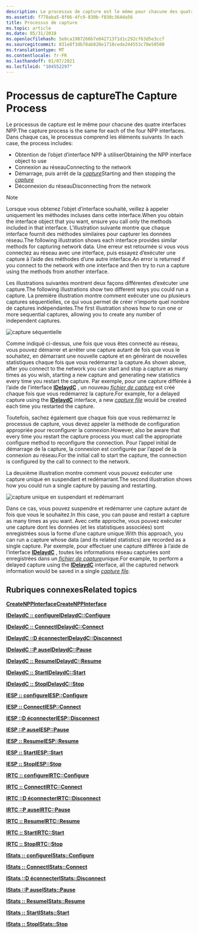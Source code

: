 ```yaml
---
description: Le processus de capture est le même pour chacune des quatre interfaces NPP.
ms.assetid: f778aba5-8f66-4fc9-830b-f830c364da56
title: Processus de capture
ms.topic: article
ms.date: 05/31/2018
ms.openlocfilehash: 5e0ca1987266b7e042713f1d1c292cf63d5e3ccf
ms.sourcegitcommit: 831e8f3db78ab820e1710cede244553c70e50500
ms.translationtype: MT
ms.contentlocale: fr-FR
ms.lasthandoff: 01/07/2021
ms.locfileid: "104552297"
---
```

# <a name="the-capture-process"></a><span data-ttu-id="1de01-103">Processus de capture</span><span class="sxs-lookup"><span data-stu-id="1de01-103">The Capture Process</span></span>

<span data-ttu-id="1de01-104">Le processus de capture est le même pour chacune des quatre interfaces NPP.</span><span class="sxs-lookup"><span data-stu-id="1de01-104">The capture process is the same for each of the four NPP interfaces.</span></span> <span data-ttu-id="1de01-105">Dans chaque cas, le processus comprend les éléments suivants :</span><span class="sxs-lookup"><span data-stu-id="1de01-105">In each case, the process includes:</span></span>

-   <span data-ttu-id="1de01-106">Obtention de l’objet d’interface NPP à utiliser</span><span class="sxs-lookup"><span data-stu-id="1de01-106">Obtaining the NPP interface object to use</span></span>
-   <span data-ttu-id="1de01-107">Connexion au réseau</span><span class="sxs-lookup"><span data-stu-id="1de01-107">Connecting to the network</span></span>
-   <span data-ttu-id="1de01-108">Démarrage, puis arrêt de la [ *capture*](c.md)</span><span class="sxs-lookup"><span data-stu-id="1de01-108">Starting and then stopping the [*capture*](c.md)</span></span>
-   <span data-ttu-id="1de01-109">Déconnexion du réseau</span><span class="sxs-lookup"><span data-stu-id="1de01-109">Disconnecting from the network</span></span>

> [!Note]  
> <span data-ttu-id="1de01-110">Lorsque vous obtenez l’objet d’interface souhaité, veillez à appeler uniquement les méthodes incluses dans cette interface.</span><span class="sxs-lookup"><span data-stu-id="1de01-110">When you obtain the interface object that you want, ensure you call only the methods included in that interface.</span></span> <span data-ttu-id="1de01-111">L’illustration suivante montre que chaque interface fournit des méthodes similaires pour capturer les données réseau.</span><span class="sxs-lookup"><span data-stu-id="1de01-111">The following illustration shows each interface provides similar methods for capturing network data.</span></span> <span data-ttu-id="1de01-112">Une erreur est retournée si vous vous connectez au réseau avec une interface, puis essayez d’exécuter une capture à l’aide des méthodes d’une autre interface.</span><span class="sxs-lookup"><span data-stu-id="1de01-112">An error is returned if you connect to the network with one interface and then try to run a capture using the methods from another interface.</span></span>

 

<span data-ttu-id="1de01-113">Les illustrations suivantes montrent deux façons différentes d’exécuter une capture.</span><span class="sxs-lookup"><span data-stu-id="1de01-113">The following illustrations show two different ways you could run a capture.</span></span> <span data-ttu-id="1de01-114">La première illustration montre comment exécuter une ou plusieurs captures séquentielles, ce qui vous permet de créer n’importe quel nombre de captures indépendantes.</span><span class="sxs-lookup"><span data-stu-id="1de01-114">The first illustration shows how to run one or more sequential captures, allowing you to create any number of independent captures.</span></span>

![capture séquentielle](images/capt1.png)

<span data-ttu-id="1de01-116">Comme indiqué ci-dessus, une fois que vous êtes connecté au réseau, vous pouvez démarrer et arrêter une capture autant de fois que vous le souhaitez, en démarrant une nouvelle capture et en générant de nouvelles statistiques chaque fois que vous redémarrez la capture.</span><span class="sxs-lookup"><span data-stu-id="1de01-116">As shown above, after you connect to the network you can start and stop a capture as many times as you wish, starting a new capture and generating new statistics every time you restart the capture.</span></span> <span data-ttu-id="1de01-117">Par exemple, pour une capture différée à l’aide de l’interface [**IDelaydC**](idelaydc.md) , un nouveau [*fichier de capture*](c.md) est créé chaque fois que vous redémarrez la capture.</span><span class="sxs-lookup"><span data-stu-id="1de01-117">For example, for a delayed capture using the [**IDelaydC**](idelaydc.md) interface, a new [*capture file*](c.md) would be created each time you restarted the capture.</span></span>

<span data-ttu-id="1de01-118">Toutefois, sachez également que chaque fois que vous redémarrez le processus de capture, vous devez appeler la méthode de configuration appropriée pour reconfigurer la connexion.</span><span class="sxs-lookup"><span data-stu-id="1de01-118">However, also be aware that every time you restart the capture process you must call the appropriate configure method to reconfigure the connection.</span></span> <span data-ttu-id="1de01-119">Pour l’appel initial de démarrage de la capture, la connexion est configurée par l’appel de la connexion au réseau.</span><span class="sxs-lookup"><span data-stu-id="1de01-119">For the initial call to start the capture, the connection is configured by the call to connect to the network.</span></span>

<span data-ttu-id="1de01-120">La deuxième illustration montre comment vous pouvez exécuter une capture unique en suspendant et redémarrant.</span><span class="sxs-lookup"><span data-stu-id="1de01-120">The second illustration shows how you could run a single capture by pausing and restarting.</span></span>

![capture unique en suspendant et redémarrant](images/capt2.png)

<span data-ttu-id="1de01-122">Dans ce cas, vous pouvez suspendre et redémarrer une capture autant de fois que vous le souhaitez.</span><span class="sxs-lookup"><span data-stu-id="1de01-122">In this case, you can pause and restart a capture as many times as you want.</span></span> <span data-ttu-id="1de01-123">Avec cette approche, vous pouvez exécuter une capture dont les données (et les statistiques associées) sont enregistrées sous la forme d’une capture unique.</span><span class="sxs-lookup"><span data-stu-id="1de01-123">With this approach, you can run a capture whose data (and its related statistics) are recorded as a single capture.</span></span> <span data-ttu-id="1de01-124">Par exemple, pour effectuer une capture différée à l’aide de l’interface [**IDelaydC**](idelaydc.md) , toutes les informations réseau capturées sont enregistrées dans un [*fichier de capture*](c.md)unique.</span><span class="sxs-lookup"><span data-stu-id="1de01-124">For example, to perform a delayed capture using the [**IDelaydC**](idelaydc.md) interface, all the captured network information would be saved in a single [*capture file*](c.md).</span></span>

## <a name="related-topics"></a><span data-ttu-id="1de01-125">Rubriques connexes</span><span class="sxs-lookup"><span data-stu-id="1de01-125">Related topics</span></span>

<dl> <dt>

[<span data-ttu-id="1de01-126">**CreateNPPInterface**</span><span class="sxs-lookup"><span data-stu-id="1de01-126">**CreateNPPInterface**</span></span>](createnppinterface.md)
</dt> <dt>

[<span data-ttu-id="1de01-127">**IDelaydC :: configure**</span><span class="sxs-lookup"><span data-stu-id="1de01-127">**IDelaydC::Configure**</span></span>](idelaydc-configure.md)
</dt> <dt>

[<span data-ttu-id="1de01-128">**IDelaydC :: Connect**</span><span class="sxs-lookup"><span data-stu-id="1de01-128">**IDelaydC::Connect**</span></span>](idelaydc-connect.md)
</dt> <dt>

[<span data-ttu-id="1de01-129">**IDelaydC ::D éconnecter**</span><span class="sxs-lookup"><span data-stu-id="1de01-129">**IDelaydC::Disconnect**</span></span>](idelaydc-disconnect.md)
</dt> <dt>

[<span data-ttu-id="1de01-130">**IDelaydC ::P ause**</span><span class="sxs-lookup"><span data-stu-id="1de01-130">**IDelaydC::Pause**</span></span>](idelaydc-pause.md)
</dt> <dt>

[<span data-ttu-id="1de01-131">**IDelaydC :: Resume**</span><span class="sxs-lookup"><span data-stu-id="1de01-131">**IDelaydC::Resume**</span></span>](idelaydc-resume.md)
</dt> <dt>

[<span data-ttu-id="1de01-132">**IDelaydC :: Start**</span><span class="sxs-lookup"><span data-stu-id="1de01-132">**IDelaydC::Start**</span></span>](idelaydc-start.md)
</dt> <dt>

[<span data-ttu-id="1de01-133">**IDelaydC :: Stop**</span><span class="sxs-lookup"><span data-stu-id="1de01-133">**IDelaydC::Stop**</span></span>](idelaydc-stop.md)
</dt> <dt>

[<span data-ttu-id="1de01-134">**IESP :: configure**</span><span class="sxs-lookup"><span data-stu-id="1de01-134">**IESP::Configure**</span></span>](iesp-configure.md)
</dt> <dt>

[<span data-ttu-id="1de01-135">**IESP :: Connect**</span><span class="sxs-lookup"><span data-stu-id="1de01-135">**IESP::Connect**</span></span>](iesp-connect.md)
</dt> <dt>

[<span data-ttu-id="1de01-136">**IESP ::D éconnecter**</span><span class="sxs-lookup"><span data-stu-id="1de01-136">**IESP::Disconnect**</span></span>](iesp-disconnect.md)
</dt> <dt>

[<span data-ttu-id="1de01-137">**IESP ::P ause**</span><span class="sxs-lookup"><span data-stu-id="1de01-137">**IESP::Pause**</span></span>](iesp-pause.md)
</dt> <dt>

[<span data-ttu-id="1de01-138">**IESP :: Resume**</span><span class="sxs-lookup"><span data-stu-id="1de01-138">**IESP::Resume**</span></span>](iesp-resume.md)
</dt> <dt>

[<span data-ttu-id="1de01-139">**IESP :: Start**</span><span class="sxs-lookup"><span data-stu-id="1de01-139">**IESP::Start**</span></span>](iesp-start.md)
</dt> <dt>

[<span data-ttu-id="1de01-140">**IESP :: Stop**</span><span class="sxs-lookup"><span data-stu-id="1de01-140">**IESP::Stop**</span></span>](iesp-stop.md)
</dt> <dt>

[<span data-ttu-id="1de01-141">**IRTC :: configure**</span><span class="sxs-lookup"><span data-stu-id="1de01-141">**IRTC::Configure**</span></span>](irtc-configure.md)
</dt> <dt>

[<span data-ttu-id="1de01-142">**IRTC :: Connect**</span><span class="sxs-lookup"><span data-stu-id="1de01-142">**IRTC::Connect**</span></span>](irtc-connect.md)
</dt> <dt>

[<span data-ttu-id="1de01-143">**IRTC ::D éconnecter**</span><span class="sxs-lookup"><span data-stu-id="1de01-143">**IRTC::Disconnect**</span></span>](irtc-disconnect.md)
</dt> <dt>

[<span data-ttu-id="1de01-144">**IRTC ::P ause**</span><span class="sxs-lookup"><span data-stu-id="1de01-144">**IRTC::Pause**</span></span>](irtc-pause.md)
</dt> <dt>

[<span data-ttu-id="1de01-145">**IRTC :: Resume**</span><span class="sxs-lookup"><span data-stu-id="1de01-145">**IRTC::Resume**</span></span>](irtc-resume.md)
</dt> <dt>

[<span data-ttu-id="1de01-146">**IRTC :: Start**</span><span class="sxs-lookup"><span data-stu-id="1de01-146">**IRTC::Start**</span></span>](irtc-start.md)
</dt> <dt>

[<span data-ttu-id="1de01-147">**IRTC :: Stop**</span><span class="sxs-lookup"><span data-stu-id="1de01-147">**IRTC::Stop**</span></span>](irtc-stop.md)
</dt> <dt>

[<span data-ttu-id="1de01-148">**IStats :: configure**</span><span class="sxs-lookup"><span data-stu-id="1de01-148">**IStats::Configure**</span></span>](istats-configure.md)
</dt> <dt>

[<span data-ttu-id="1de01-149">**IStats :: Connect**</span><span class="sxs-lookup"><span data-stu-id="1de01-149">**IStats::Connect**</span></span>](istats-connect.md)
</dt> <dt>

[<span data-ttu-id="1de01-150">**IStats ::D éconnecter**</span><span class="sxs-lookup"><span data-stu-id="1de01-150">**IStats::Disconnect**</span></span>](istats-disconnect.md)
</dt> <dt>

[<span data-ttu-id="1de01-151">**IStats ::P ause**</span><span class="sxs-lookup"><span data-stu-id="1de01-151">**IStats::Pause**</span></span>](istats-pause.md)
</dt> <dt>

[<span data-ttu-id="1de01-152">**IStats :: Resume**</span><span class="sxs-lookup"><span data-stu-id="1de01-152">**IStats::Resume**</span></span>](istats-resume.md)
</dt> <dt>

[<span data-ttu-id="1de01-153">**IStats :: Start**</span><span class="sxs-lookup"><span data-stu-id="1de01-153">**IStats::Start**</span></span>](istats-start.md)
</dt> <dt>

[<span data-ttu-id="1de01-154">**IStats :: Stop**</span><span class="sxs-lookup"><span data-stu-id="1de01-154">**IStats::Stop**</span></span>](istats-stop.md)
</dt> </dl>

 

 



